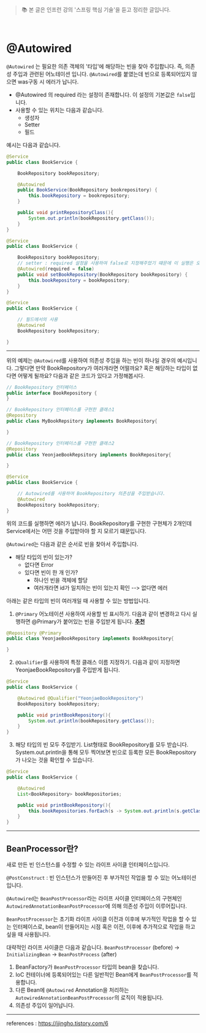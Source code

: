 > 📚 본 글은 인프런 강의 '스프링 핵심 기술'을 듣고 정리한 글입니다. 

<br>

# **@Autowired**

`@Autowired` 는 필요한 의존 객체의 '타입'에 해당하는 빈을 찾아 주입합니다. 
즉, 의존성 주입과 관련된 어노테이션 입니다. `@Autowired`를 붙였는데 빈으로 등록되어있지 않으면 was구동 시 에러가 납니다. 


* @Autowired 의 required 라는 설정이 존재합니다. 이 설정의 기본값은 `false`입니다. 
* 사용할 수 있는 위치는 다음과 같습니다. 
  * 생성자
  * Setter
  * 필드

예시는 다음과 같습니다. 
```java
@Service
public class BookService {

    BookRepository bookRepository;

    @Autowired
    public BookService(BookRepository bookrepository) {
        this.bookRepository = bookrepository;
    }

    public void printRepositoryClass(){
        System.out.println(bookRepository.getClass());
    }
}

```
```java
@Service
public class BookService {

    BookRepository bookRepository;
    // setter : required 설정을 사용하여 false로 지정해주었기 떄문에 이 실행은 오류가 나지 않습니다. 
    @Autowired(required = false)
    public void setBookRepository(BookRepository bookRepository) {
        this.bookRepository = bookRepository;
    }
}
```
```java
@Service
public class BookService {

    // 필드에서의 사용
    @Autowired  
    BookRepository bookRepository;

}

```
---
위의 예제는 `@Autowired`를 사용하여 의존성 주입을 하는 빈이 하나일 경우의 예시입니다. 그렇다면 만약 BookRepository가 여러개라면 어떨까요? 혹은 해당하는 타입이 없다면 어떻게 될까요? 다음과 같은 코드가 있다고 가정해봅시다. 

```java
// BookRepository 인터페이스 
public interface BookRepository {
}

// BookRepository 인터페이스를 구현한 클래스1
@Repository
public class MyBookRepsitory implements BookRepository{

}

// BookRepository 인터페이스를 구현한 클래스2
@Repository
public class YeonjaeBookRepsitory implements BookRepository{

}
```
```java
@Service
public class BookService {

    // Autowired를 사용하여 BookRepository 의존성을 주입받습니다. 
    @Autowired
    BookRepository bookRepository;
}
```
위의 코드를 실행하면 에러가 납니다. BookRepository를 구현한 구현체가 2개인데 Service에서는 어떤 것을 주입받아야 할 지 모르기 떄문입니다. 

`@Autowired`는 다음과 같은 순서로 빈을 찾아서 주입합니다. 
*  해당 타입의 빈이 있는가?
    * 없다면 Error
    * 있다면 빈이 한 개 인가?
        * 하나인 빈을 객체에 할당
        * 여러개라면 id가 일치하는 빈이 있는지 확인 --> 없다면 에러 
             

아래는 같은 타입의 빈이 여러개일 때 사용할 수 있는 방법입니다. 

1. `@Primary` 어노테이션 사용하여 사용할 빈 표시하기. 다음과 같이 변경하고 다시 실행하면 @Primary가 붙어있는 빈을 주입받게 됩니다. **<u>추천</u>**
```java
@Repository @Primary
public class YeonjaeBookRepository implements BookRepository{

}
```
2. `@Qualifier`를 사용하여 특정 클래스 이름 지정하기. 다음과 같이 지정하면 YeonjaeBookRepository를 주입받게 됩니다. 
```java
@Service
public class BookService {

    @Autowired @Qualifier("YeonjaeBookRepository")
    BookRepository bookRepository;

    public void printBookRepository(){
        System.out.println(bookRepository.getClass());
    }
}
```
3. 해당 타입의 빈 모두 주입받기. List형태로 BookRepository를 모두 받습니다. System.out.println을 통해 모두 찍어보면 빈으로 등록한 모든 BookRepository가 나오는 것을 확인할 수 있습니다. 
```java
@Service
public class BookService {

    @Autowired
    List<BookRepository> bookRepositories;

    public void printBookRepository(){
        this.bookRepositories.forEach(s -> System.out.println(s.getClass()));
    }
}
```
---

## **BeanProcessor란?**

  새로 만든 빈 인스턴스를 수정할 수 있는 라이프 사이클 인터페이스입니다. 

`@PostConstruct` : 빈 인스턴스가 만들어진 후 부가적인 작업을 할 수 있는 어노테이션입니다. 


`@Autowired`는 `BeanPostProcessor`라는 라이프 사이클 인터페이스의 구현체인 `AutowiredAnnotationBeanPostProcessor`에 의해 의존성 주입이 이루어집니다. 

`BeanPostProcessor`는 초기화 라이프 사이클 이전과 이후에 부가적인 작업을 할 수 있는 인터페이스로, bean이 만들어지는 시점 혹은 이전, 이후에 추가적으로 작업을 하고 싶을 때 사용됩니다. 

대략적인 라이프 사이클은 다음과 같습니다. 
`BeanPostProcessor` (before) → `InitializingBean` → `BeanPostProcess` (after)

1. BeanFactory가 `BeanPostProcessor` 타입의 bean을 찾습니다. 
2. IoC 컨테이너에 등록되어있는 다른 일반적인 Bean에게 `BeanPostProcessor`를 적용합니다. 
3. 다른 Bean에 `@Autowired` Annotation을 처리하는 `AutowiredAnnotationBeanPostProcessor`의 로직이 적용됩니다. 
4. 의존성 주입이 일어납니다. 



---

references : https://jjingho.tistory.com/6